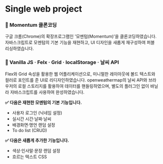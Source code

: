 # Single web project


### 📌 Momentum 클론코딩

구글 크롬(Chrome)의 확장프로그램인 '모멘텀(Momentum)'을 클론코딩하였습니다. 자바스크립트로 모멘텀의 기본 기능을 재현하고, UI 디자인을 새롭게 재구성하여 퍼블리싱하였습니다.


### 📝 Vanilla JS · Felx · Grid · localStorage · 날씨 API

Flex와 Grid 속성을 활용한 웹 어플리케이션으로, 미니멀한 레이아웃에 볼드 텍스트와 컬러로 포인트를 준 UI로 리디자인하였습니다. openweathermap의 날씨 API와 브라우저의 로컬 스토리지를 활용하여 데이터를 핸들링하였으며, 별도의 플러그인 없이 바닐라 자바스크립트를 사용하여 완성하였습니다.

**✅ 다음은 재현한 모멘텀의 기본 기능입니다.**
- 사용자 로그인 (닉네임 설정)
- 실시간 시간·날짜·날씨
- 배경화면·명언 랜덤 설정
- To do list (CRUD)

**✅ 다음은 새롭게 추가한 기능입니다.**
- 색상·인사말·문장 랜덤 설정
- 흐르는 텍스트 CSS
